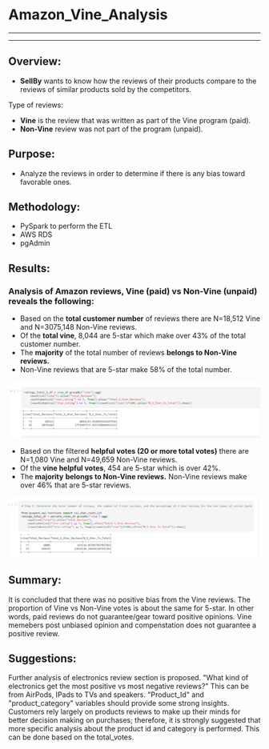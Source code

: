 # Amazon_Vine_Analysis
------
------
## Overview:
- **SellBy** wants to know how the reviews of their products compare to the reviews of similar products sold by the competitors.

Type of reviews:
- **Vine** is the review that was written as part of the Vine program (paid).
- **Non-Vine** review was not part of the program (unpaid).


## Purpose:
- Analyze the reviews in order to determine if there is any bias toward favorable ones.

## Methodology:
- PySpark to perform the ETL
- AWS RDS
- pgAdmin

## Results:
### Analysis of Amazon reviews, **Vine (paid)** vs **Non-Vine (unpaid)** reveals the following:
- Based on the **total customer number** of reviews there are N=18,512 Vine and N=3075,148 Non-Vine reviews.  
- Of the **total vine**, 8,044 are 5-star which make over 43% of the total customer number.
- The **majority** of the total number of reviews **belongs to Non-Vine reviews.**
- Non-Vine reviews that are 5-star make 58% of the total number.

![](total_comparison_vine_vs_not.png)

- Based on the filtered **helpful votes (20 or more total votes)** there are N=1,080 Vine and N=49,659 Non-Vine reviews.
- Of the **vine helpful votes**, 454 are 5-star which is over 42%.
- The **majority** **belongs to Non-Vine reviews.** Non-Vine reviews make over 46% that are 5-star reviews.

![](comparison_vine_vs_not_percentage.png)

## Summary:
It is concluded that there was no positive bias from the Vine reviews. The proportion of Vine vs Non-Vine votes is about the same for 5-star. In other words, paid reviews do not guarantee/gear toward positive opinions.  Vine memebers post unbiased opinion and compenstation does not guarantee a positive review.  


## Suggestions:
Further analysis of electronics review section is proposed.  "What kind of electronics get the most positive vs most negative reviews?"  This can be from AirPods, IPads to TVs and speakers.  "Product_Id" and "product_category" variables should provide some strong insights.  
Customers rely largely on products reviews to make up their minds for better decision making on purchases; therefore, it is strongly suggested that more specific analysis about the product id and category is performed.  This can be done based on the total_votes.

